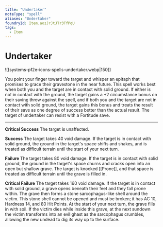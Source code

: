 ```yaml
---
title: "Undertaker"
noteType: "spell"
aliases: "Undertaker"
foundryId: Item.aozJrJtJTr3TfPqU
tags:
  - Item
---
```


# Undertaker
![[systems-pf2e-icons-spells-undertaker.webp|150]]

You point your finger toward the target and whisper an epitaph that promises to grace their gravestone in the near future. This spell works best when both you and the target are in contact with solid ground. If either is not in contact with the ground, the target gains a +2 circumstance bonus on their saving throw against the spell, and if both you and the target are not in contact with solid ground, the target gains this bonus and treats the result of their save as one degree of success better than the actual result. The target of undertaker can resist with a Fortitude save.

* * *

**Critical Success** The target is unaffected.

**Success** The target takes 40 void damage. If the target is in contact with solid ground, the ground in the target's space shifts and shakes, and is treated as difficult terrain until the start of your next turn.

**Failure** The target takes 80 void damage. If the target is in contact with solid ground, the ground in the target's space churns and cracks open into an open but shallow grave. The target is knocked [[Prone]], and that space is treated as difficult terrain until the grave is filled in.

**Critical Failure** The target takes 160 void damage. If the target is in contact with solid ground, a grave opens beneath their feet and they fall prone within. The grave then forms a stone sarcophagus-like shell around the victim. This stone shell cannot be opened and must be broken; it has AC 10, Hardness 14, and 80 Hit Points. At the start of your next turn, the grave fills in with soil. If the victim dies while inside this grave, at the next sundown the victim transforms into an evil ghast as the sarcophagus crumbles, allowing the new undead to dig its way up to the surface.
